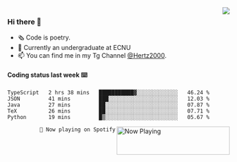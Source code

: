 <img  align="right" src="https://github-readme-stats.vercel.app/api?username=BillChen2K&show_icons=true&count_private=true&hide_title=true">

### Hi there 👋

- 🗞 Code is poetry.
- 🌱 Currently an undergraduate at ECNU
- 📫 You can find me in my Tg Channel [@Hertz2000](https://t.me/Hertz2000).

#### Coding status last week ⌨️

<!--START_SECTION:waka-->
```text
TypeScript   2 hrs 38 mins   ███████████▓░░░░░░░░░░░░░   46.24 % 
JSON         41 mins         ███░░░░░░░░░░░░░░░░░░░░░░   12.03 % 
Java         27 mins         ██░░░░░░░░░░░░░░░░░░░░░░░   07.87 % 
TeX          26 mins         ██░░░░░░░░░░░░░░░░░░░░░░░   07.71 % 
Python       19 mins         █▒░░░░░░░░░░░░░░░░░░░░░░░   05.67 % 
```
<!--END_SECTION:waka-->


<div>
<a href="https://spotify-now-playing.billchen2k.vercel.app/now-playing?open">
   <img align="right" src="https://spotify-now-playing.billchen2k.vercel.app/now-playing" width="256" height="64" alt="Now Playing">
</a>
</div>

<div>
<p align="right"><code>🎵 Now playing on Spotify</code></p>
</div>

<!--
**BillChen2K/BillChen2K** is a ✨ _special_ ✨ repository because its `README.md` (this file) appears on your GitHub profile.

Here are some ideas to get you started:

- 🔭 I’m currently working on ...
- 🌱 I’m currently learning ...
- 👯 I’m looking to collaborate on ...
- 🤔 I’m looking for help with ...
- 💬 Ask me about ...
- 📫 How to reach me: ...
- 😄 Pronouns: ...
- ⚡ Fun fact: ...
-->
